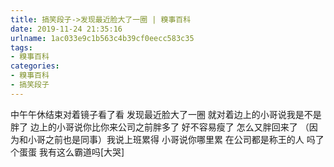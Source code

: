 ```yaml
---
title: 搞笑段子->发现最近脸大了一圈 | 糗事百科
date: 2019-11-24 21:35:16
urlname: 1ac033e9c1b563c4b39cf0eecc583c35
tags: 
- 糗事百科
categories:
- 糗事百科
- 搞笑段子
---
```

中午午休结束对着镜子看了看 发现最近脸大了一圈 就对着边上的小哥说我是不是胖了 边上的小哥说你比你来公司之前胖多了 好不容易瘦了 怎么又胖回来了 （因为和小哥之前也是同事）我说上班累得 小哥说你哪里累 在公司都是称王的人 吗了个蛋蛋 我有这么霸道吗[大哭]


